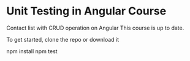 # Unit Testing in Angular Course
Contact list with CRUD operation on Angular
This course is up to date.

To get started, clone the repo or download it

npm install
npm test
